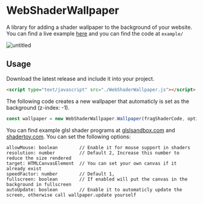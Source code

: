 # WebShaderWallpaper
A library for adding a shader wallpaper to the background of your website.
You can find a live example [here](https://danielfvm.github.io/WebShaderWallpaper/example/) and you can find the code at `example/`

![untitled](https://github.com/danielfvm/WebShaderWallpaper/assets/23420640/bee4a957-7d08-4db6-849c-7e7ff3bdd1d8)


## Usage
Download the latest release and include it into your project.
```html
<script type="text/javascript" src="./WebShaderWallpaper.js"></script>
```


The following code creates a new wallpaper that automaticly is set as the background (z-index: -1).
```js
const wallpaper = new WebShaderWallpaper.Wallpaper(fragShaderCode, options);
```
You can find example glsl shader programs at [glslsandbox.com](https://glslsandbox.com/) and [shadertoy.com](https://www.shadertoy.com/).
You can set the following options:
```
allowMouse: boolean        // Enable it for mouse support in shaders
resolution: number         // Default 2, Increase this number to reduce the size rendered
target: HTMLCanvasElement  // You can set your own canvas if it already exist
speedFactor: number        // Default 1, 
fullscreen: boolean        // If enabled will put the canvas in the background in fullscreen
autoUpdate: boolean        // Enable it to automaticly update the screen, otherwise call wallpaper.update yourself
```
